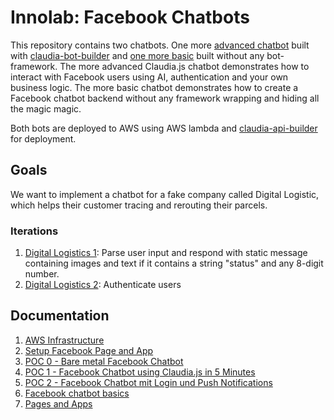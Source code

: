 # Innolab: Facebook Chatbots

This repository contains two chatbots. One more [advanced chatbot](./claudia_bot/README.md) built with [claudia-bot-builder](https://github.com/claudiajs/claudia-bot-builder) and [one more basic](./bare-metal_bot/README.md) built without any bot-framework.
The more advanced Claudia.js chatbot demonstrates how to interact with Facebook users using AI, authentication and your own business logic. The more basic chatbot demonstrates how to create a Facebook chatbot backend without any framework wrapping and hiding all the magic magic.

Both bots are deployed to AWS using AWS lambda and [claudia-api-builder](https://github.com/claudiajs/claudia-api-builder) for deployment.

## Goals

We want to implement a chatbot for a fake company called Digital Logistic, which helps their customer tracing and rerouting their parcels.

### Iterations

1. [Digital Logistics 1](./digital_logistics_01): Parse user input and respond with static message containing images and text if it contains a string "status" and any 8-digit number.
2. [Digital Logistics 2](./digital_logistics_02): Authenticate users

## Documentation

1. [AWS Infrastructure](docs/aws_infrastructure)
2. [Setup Facebook Page and App](docs/setup_facebook)
3. [POC 0 - Bare metal Facebook Chatbot](docs/bare_metal)
4. [POC 1 - Facebook Chatbot using Claudia.js in 5 Minutes](docs/facebook_chatbot_with_claudia_js_in_five_minutes)
5. [POC 2 - Facebook Chatbot mit Login und Push Notifications](docs/facebook_chatbot_with_login_and_push_notifications)
5. [Facebook chatbot basics](docs/fb_chatbot_basics)
7. [Pages and Apps](docs/pages_and_apps)

